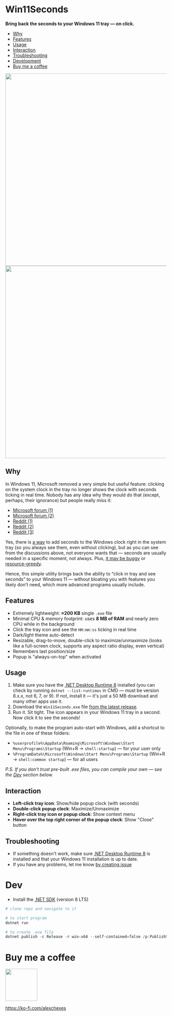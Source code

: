 # Win11Seconds

**Bring back the seconds to your Windows 11 tray — on click.**

* [Why](#why)
* [Features](#features)
* [Usage](#usage)
* [Interaction](#interaction)
* [Troubleshooting](#troubleshooting)
* [Development](#dev)
* [Buy me a coffee](#buy-me-a-coffee)

<img width=600 src=https://github.com/user-attachments/assets/0340d295-7dd8-4a88-8f81-2eb0390d5066 />

<img width=600 src=https://github.com/user-attachments/assets/e60e5e9c-dbc2-4a94-8e75-4883247cb4fa />

## Why

In Windows 11, Microsoft removed a very simple but useful feature: clicking on the system clock in the tray no longer shows the clock with seconds ticking in real time. Nobody has any idea why they would do that (except, perhaps, their ignorance) but people really miss it:

* [Microsoft forum (1)](https://answers.microsoft.com/en-us/windows/forum/all/how-can-i-show-time-with-seconds-when-clicking-on/5702b0c4-8009-4332-80f8-b636a2279ab8)
* [Microsoft forum (2)](https://answers.microsoft.com/en-us/windows/forum/all/how-to-show-time-with-seconds-when-clicking-on-the/ceef59eb-cf30-4690-8615-9bf32cae40ec)
* [Reddit (1)](https://www.reddit.com/r/Windows11/comments/1bt6qs2/i_know_this_is_dumb_but_does_anyone_else_miss_the/)
* [Reddit (2)](https://www.reddit.com/r/Windows11/comments/1hrcj4i/i_just_want_a_clock_that_displays_seconds_that/)
* [Reddit (3)](https://www.reddit.com/r/Windows11/comments/1g3ps74/is_there_any_way_to_get_the_clock_with_seconds/)

Yes, there is [a way](https://www.elevenforum.com/t/turn-on-or-off-show-seconds-in-system-tray-clock-in-windows-11.10591/) to add seconds to the Windows clock right in the system tray (so you always see them, even without clicking), but as you can see from the discussions above, not everyone wants that — seconds are usually needed in a specific moment, not always. Plus, [it may be buggy](https://answers.microsoft.com/en-us/windows/forum/all/showing-seconds-on-clock-caused-problems-is-there/b2c5d253-8502-4707-80c5-46790702637c) or [resource-greedy](https://www.reddit.com/r/Windows11/comments/1gwk0yv/how_much_power_can_this_possibly_take_up/).

Hence, this simple utility brings back the ability to “click in tray and see seconds” to your Windows 11 — without bloating you with features you likely don’t need, which more advanced programs usually include.

## Features

- Extremely lightweight: **≈200 KB** single `.exe` file
- Minimal CPU & memory footprint: uses **8 MB of RAM** and nearly zero CPU while in the background
- Click the tray icon and see the `HH:mm:ss` ticking in real time
- Dark/light theme auto-detect
- Resizable, drag-to-move, double-click to maximize/unmaximize (looks like a full-screen clock, supports any aspect ratio display, even vertical)
- Remembers last position/size
- Popup is "always-on-top" when activated

## Usage

1. Make sure you have the [.NET Desktop Runtime 8](https://dotnet.microsoft.com/en-us/download/dotnet/8.0) installed (you can check by running `dotnet --list-runtimes` in CMD — must be version 8.x.x, not 6, 7, or 9). If not, install it — it's just a 50 MB download and many other apps use it.
2. Download the `Win11Seconds.exe` file [from the latest release](https://github.com/alexchexes/Win11Seconds/releases/latest/download/Win11Seconds.exe).  
3. Run it. Sit tight. The icon appears in your Windows 11 tray in a second. Now click it to see the seconds!

Optionally, to make the program auto-start with Windows, add a shortcut to the file in one of these folders:
* `%userprofile%\AppData\Roaming\Microsoft\Windows\Start Menu\Programs\Startup` (Win+R → `shell:startup`) — for your user only
* `%ProgramData%\Microsoft\Windows\Start Menu\Programs\Startup` (Win+R → `shell:common startup`) — for all users

_P.S. If you don't trust pre-built .exe files, you can compile your own — see the [Dev](#dev) section below._

## Interaction

- **Left-click tray icon**: Show/hide popup clock (with seconds)  
- **Double-click popup clock**: Maximize/Unmaximize  
- **Right-click tray icon or popup clock**: Show context menu  
- **Hover over the top right corner of the popup clock**: Show "Close" button

## Troubleshooting

- If something doesn't work, make sure [.NET Desktop Runtime 8](https://dotnet.microsoft.com/en-us/download/dotnet/8.0) is installed and that your Windows 11 installation is up to date.
- If you have any problems, let me know [by creating issue](https://github.com/alexchexes/Win11Seconds/issues)

# Dev

- Install the [.NET SDK](https://dotnet.microsoft.com/en-us/download) (version 8 LTS)

```powershell
# clone repo and navigate to it

# to start program
dotnet run

# to create .exe file
dotnet publish -c Release -r win-x64 --self-contained=false /p:PublishSingleFile=true
```

# Buy me a coffee

<a href="https://ko-fi.com/alexchexes">
  <img src=https://github.com/user-attachments/assets/59c35381-4cb5-472a-a730-15dbe76862eb width=100px />
</a>

https://ko-fi.com/alexchexes
